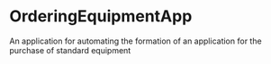 # OrderingEquipmentApp
Аn application for automating the formation of an application for the purchase of standard equipment
